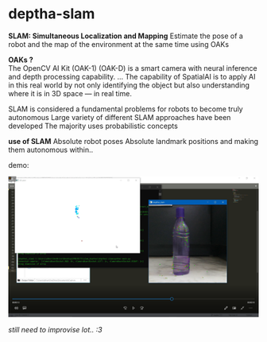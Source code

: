 # deptha-slam

**SLAM: Simultaneous Localization and Mapping**
Estimate the pose of a robot and the map of the environment at the same time using OAKs

**OAKs ?**\
The OpenCV AI Kit (OAK-1) (OAK-D) is a smart camera with neural inference and depth processing capability. ... The capability of SpatialAI is to apply AI in this real world by not only identifying the object but also understanding where it is in 3D space — in real time.

SLAM is considered a fundamental problems for robots to become truly autonomous  Large variety of different SLAM approaches have been developed
The majority uses probabilistic concepts


**use of SLAM**
Absolute robot poses
Absolute landmark positions 
and making them autonomous within..

demo:

 ![Alt text](demo.png) 
 
 
 
 
 
 
 
 *still need to improvise lot.. :3*
